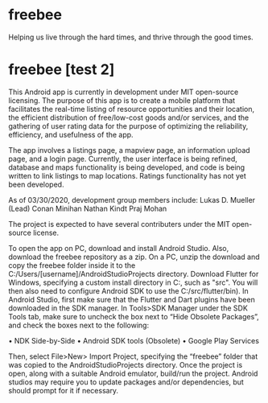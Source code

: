 # freebee
Helping us live through the hard times, and thrive through the good times.

# freebee [test 2]
This Android app is currently in development under MIT open-source licensing. 
The purpose of this app is to create a mobile platform that facilitates the real-time listing of 
resource opportunities and their location, the efficient distribution of free/low-cost goods
and/or services, and the gathering of user rating data for the purpose of optimizing the reliability, 
efficiency, and usefulness of the app.

The app involves a listings page, a mapview page, an information upload page, and a login page. 
Currently, the user interface is being refined, database and maps functionality is being developed,
and code is being written to link listings to map locations. Ratings functionality has not yet been 
developed.

As of 03/30/2020, development group members include: 
Lukas D. Mueller (Lead)
Conan Minihan
Nathan Kindt
Praj Mohan

The project is expected to have several contributers under the MIT open-source license.


To open the app on PC, download and install Android Studio. Also, download the freebee repository as a zip. 
On a PC, unzip the download and copy the freebee folder inside it to the C:/Users/[username]/AndroidStudioProjects directory. 
Download Flutter for Windows, specifying a custom install directory in C:, such as "src". You will then also need to configure Android SDK to use the C:/src/flutter/bin). 
In Android Studio, first make sure that the Flutter and Dart plugins have been downloaded in the SDK manager. 
In Tools>SDK Manager under the SDK Tools tab, make sure to uncheck the box next to “Hide Obsolete Packages”, and check the boxes next to the following:

•	NDK Side-by-Side
•	Android SDK tools (Obsolete)
•	Google Play Services

Then, select File>New> Import Project, specifying the “freebee” folder that was copied to the AndroidStudioProjects directory. 
Once the project is open, along with a suitable Android emulator, build/run the project. Android studios may require you to update packages and/or dependencies, but should prompt for it if necessary. 



